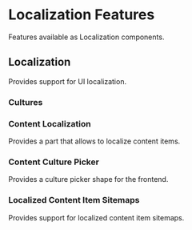 # Localization Features

Features available as Localization components.

## Localization

Provides support for UI localization.

### Cultures

### Content Localization

Provides a part that allows to localize content items.

### Content Culture Picker

Provides a culture picker shape for the frontend.

### Localized Content Item Sitemaps

Provides support for localized content item sitemaps.
